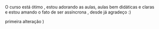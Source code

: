 O curso está ótimo , estou adorando as aulas, aulas bem didáticas e claras e estou amando o fato de ser assíncrona , desde já agradeço :)



primeira alteração )